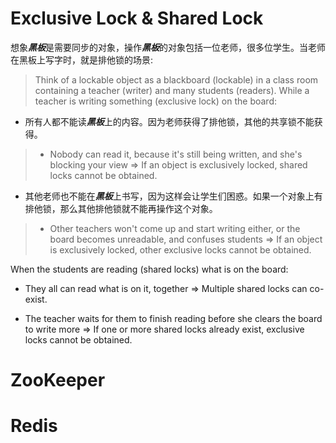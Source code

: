 # Exclusive Lock & Shared Lock

想象***黑板***是需要同步的对象，操作***黑板***的对象包括一位老师，很多位学生。当老师在黑板上写字时，就是排他锁的场景:
>Think of a lockable object as a blackboard (lockable) in a class room containing a teacher (writer) and many students (readers).
While a teacher is writing something (exclusive lock) on the board:
- 所有人都不能读***黑板***上的内容。因为老师获得了排他锁，其他的共享锁不能获得。
>- Nobody can read it, because it's still being written, and she's blocking your view => If an object is exclusively locked, shared locks cannot be obtained.
- 其他老师也不能在***黑板***上书写，因为这样会让学生们困惑。如果一个对象上有排他锁，那么其他排他锁就不能再操作这个对象。
>- Other teachers won't come up and start writing either, or the board becomes unreadable, and confuses students => If an object is exclusively locked, other exclusive locks cannot be obtained.

When the students are reading (shared locks) what is on the board:

- They all can read what is on it, together => Multiple shared locks can co-exist.

- The teacher waits for them to finish reading before she clears the board to write more => If one or more shared locks already exist, exclusive locks cannot be obtained.

# ZooKeeper

# Redis
